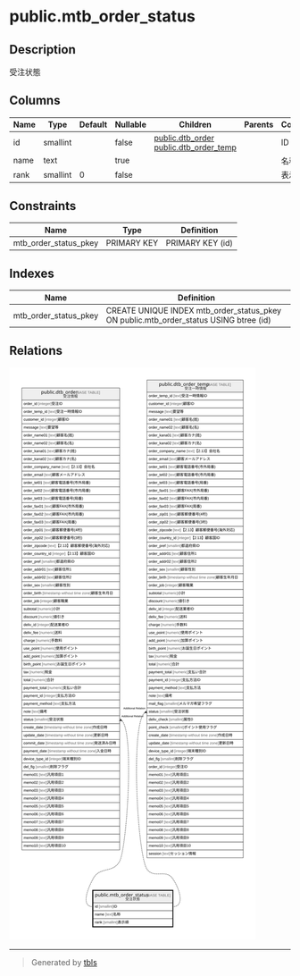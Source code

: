 # public.mtb_order_status

## Description

受注状態

## Columns

| Name | Type | Default | Nullable | Children | Parents | Comment |
| ---- | ---- | ------- | -------- | -------- | ------- | ------- |
| id | smallint |  | false | [public.dtb_order](public.dtb_order.md) [public.dtb_order_temp](public.dtb_order_temp.md) |  | ID |
| name | text |  | true |  |  | 名称 |
| rank | smallint | 0 | false |  |  | 表示順 |

## Constraints

| Name | Type | Definition |
| ---- | ---- | ---------- |
| mtb_order_status_pkey | PRIMARY KEY | PRIMARY KEY (id) |

## Indexes

| Name | Definition |
| ---- | ---------- |
| mtb_order_status_pkey | CREATE UNIQUE INDEX mtb_order_status_pkey ON public.mtb_order_status USING btree (id) |

## Relations

![er](public.mtb_order_status.svg)

---

> Generated by [tbls](https://github.com/k1LoW/tbls)
